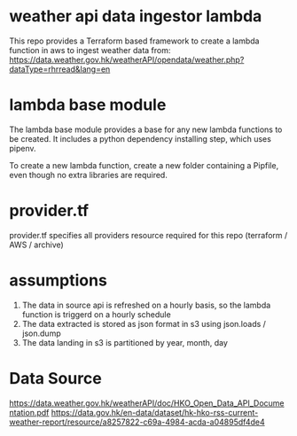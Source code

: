 # weather api data ingestor lambda
This repo provides a Terraform based framework to create a lambda function in aws to ingest weather data from: https://data.weather.gov.hk/weatherAPI/opendata/weather.php?dataType=rhrread&lang=en

# lambda base module
The lambda base module provides a base for any new lambda functions to be created. It includes a python dependency installing step, which uses pipenv. 

To create a new lambda function, create a new folder containing a Pipfile, even though no extra libraries are required.

# provider.tf 
provider.tf specifies all providers resource required for this repo (terraform / AWS / archive)

# assumptions
1. The data in source api is refreshed on a hourly basis, so the lambda function is triggerd on a hourly schedule
2. The data extracted is stored as json format in s3 using json.loads / json.dump
3. The data landing in s3 is partitioned by year, month, day

# Data Source
https://data.weather.gov.hk/weatherAPI/doc/HKO_Open_Data_API_Documentation.pdf
https://data.gov.hk/en-data/dataset/hk-hko-rss-current-weather-report/resource/a8257822-c69a-4984-acda-a04895df4de4